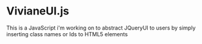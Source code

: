 # VivianeUI.js
This is a JavaScript i'm working on to abstract JQueryUI to users by simply inserting class names or Ids to HTML5 elements
